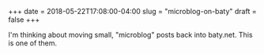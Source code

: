 +++
date = 2018-05-22T17:08:00-04:00
slug = "microblog-on-baty"
draft = false
+++

I'm thinking about moving small, "microblog" posts back into baty.net. This is
one of them.
